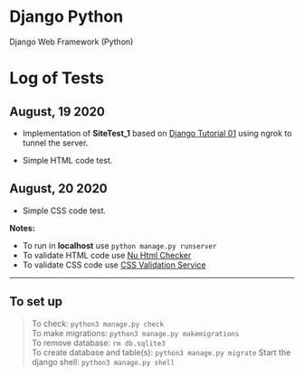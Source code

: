 # Django Python
Django Web Framework (Python)

# Log of Tests

## August, 19 2020

- Implementation of **SiteTest_1** based on [Django Tutorial 01](https://docs.djangoproject.com/en/3.0/intro/tutorial01/) using ngrok to tunnel the server.

- Simple HTML code test.

## August, 20 2020

- Simple CSS code test.

**Notes:**
- To run in **localhost** use `python manage.py runserver`
- To validate HTML code use
  [Nu Html Checker](https://validator.w3.org/nu)
- To validate CSS code use
  [CSS Validation Service](https://jigsaw.w3.org/css-validator/)

***

## To set up
> To check: `python3 manage.py check`          
> To make migrations: `python3 manage.py makemigrations`  
> To remove database: `rm db.sqlite3`  
> To create database and table(s): `python3 manage.py migrate`
> Start the django shell: `python3 manage.py shell`
